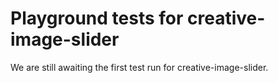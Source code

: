 # Playground tests for creative-image-slider
We are still awaiting the first test run for creative-image-slider.
